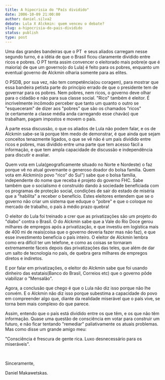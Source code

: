 ```yaml
---
title: A hipocrisia do "País dividido"
date: 2006-10-09 21:00:00
author: daniel.silva2
debate: Lula X Alckmin: quem venceu o debate?
slug: a-hipocrisia-do-pais-dividido
status: publish 
type: post
---
```


Uma das grandes bandeiras que o PT  e seus aliados carregam nesse segundo turno, é a idéia de que o Brasil ficou claramente dividido entre ricos e pobres. O PT tenta assim convencer o eleitorado mais pobre(e que é maioria) de que um governo(o do Lula) é feito para os pobres, enquanto um eventual governo de Alckmin olharia somente para as elites. 


O PSDB, por sua vez, não tem competência(ou coragem), para mostrar que essa bandeira petista parte do princípio errado de que o presidente tem de governar para os pobres. Nem pobres, nem ricos, o governo deve olhar para o cidadão e não para sua classe social. "Rico" também é eleitor. É incrivelmente incômodo perceber que tanto um quanto o outro se "esqueceram" de dizer aos "pobres" que são os chamados "ricos"(e certamente a classe média anda carregando esse chavão) que trabalham, pagam impostos e movem o país.


À parte essa discussão, o que os aliados de Lula não podem falar, e os de Alckmin sabe-se lá porque têm medo de demonstrar, é que ainda que sejam conceitos tenazmente ligados, o que se vê não é um país dividido entre ricos e pobres, mas dividido entre uma parte que tem acesso fácil a informação, e que tem ampla capacidade de discussão e independência para discutir e avaliar.


Quem vota em Lula(geograficamente situado no Norte e Nordeste) o faz porque vê no atual governante o generoso doador do bolsa família. Quem vota em Alckmin(o povo "rico" do Sul") sabe que o bolsa família, independente do nome que receba é projeto do governo FHC. Sabe também que o socialismo é construído dando à sociedade beneficiada com os programas de proteção social, condições de sair do estado de miséria que a "habilita" a receber o benefício. Estes eleitores entendem que se o governo não criar um sistema que eduque o "pobre" e que o coloque no mercado de trabalho, o país à médio prazo quebra!


O eleitor do Lula foi treinado a crer que as privatizações são um projeto do "diabo" contra o Brasil. O do Alckmin sabe que a Vale do Rio Doce gerou milhares de empregos após a privatização, e que investiu em logística mais de 400 mi de reais(coisa que o governo deveria fazer mas não faz), e que esse investimento beneficia o país inteiro. O eleitor de Alckmin lembra como era difícil ter um telefone, e como as coisas se tornaram extremamente fáceis depois das privatizações das teles, que além de dar um salto de tecnologia no país, de quebra gera milhares de empregos diretos e indiretos.


E por falar em privatizações, o eleitor do Alckmin sabe que foi usando dinheiro das estatais(Banco do Brasil, Correios etc) que o governo pôde viabilizar o "Mensalão".


Agora, a conclusão que chego é que o Lula não diz isso porque não lhe convém. E o Alckmin não diz isso porque subestima a capacidade do povo em compreender algo que, diante da realidade miserável que o país vive, se torna bem mais complexo do que parece. 


Assim, entendo que o país está dividido entre os que têm, e os que não têm informação. Quase uma questão de consciência em votar para construir um futuro, e não ficar tentando "remediar" paliativamente os atuais problemas. Mas como disse um grande amigo meu:


"Consciência é frescura de gente rica. Luxo desnecessário para os miseráveis". 


 


Sinceramente,


Daniel Makawetskas.


  


